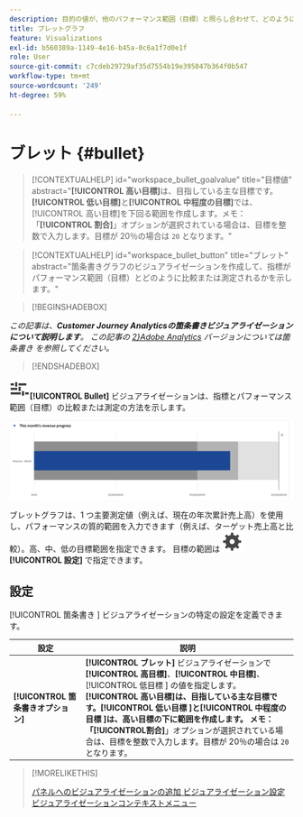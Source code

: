 ```yaml
---
description: 目的の値が、他のパフォーマンス範囲（目標）と照らし合わせて、どのように比較または測定されるかを示します。
title: ブレットグラフ
feature: Visualizations
exl-id: b560389a-1149-4e16-b45a-0c6a1f7d0e1f
role: User
source-git-commit: c7cdeb29729af35d7554b19e395047b364f0b547
workflow-type: tm+mt
source-wordcount: '249'
ht-degree: 59%

---
```


# ブレット {#bullet}

<!-- markdownlint-disable MD034 -->

>[!CONTEXTUALHELP]
>id="workspace_bullet_goalvalue"
>title="目標値"
>abstract="**[!UICONTROL 高い目標]**&#x200B;は、目指している主な目標です。**[!UICONTROL 低い目標]**&#x200B;と&#x200B;**[!UICONTROL 中程度の目標]**&#x200B;では、[!UICONTROL 高い目標]を下回る範囲を作成します。メモ：「**[!UICONTROL 割合]**」オプションが選択されている場合は、目標を整数で入力します。目標が 20％の場合は `20` となります。"

<!-- markdownlint-enable MD034 -->

<!-- markdownlint-disable MD034 -->

>[!CONTEXTUALHELP]
>id="workspace_bullet_button"
>title="ブレット"
>abstract="箇条書きグラフのビジュアライゼーションを作成して、指標がパフォーマンス範囲（目標）とどのように比較または測定されるかを示します。"

<!-- markdownlint-enable MD034 -->

>[!BEGINSHADEBOX]

*この記事は、**Customer Journey Analyticsの箇条書きビジュアライゼーションについて説明します**。 この記事の [2}Adobe Analytics](https://experienceleague.adobe.com/en/docs/analytics/analyze/analysis-workspace/visualizations/bullet-graph) バージョンについては&#x200B;**箇条書き* を参照してください。**

>[!ENDSHADEBOX]

![GraphBullet](/help/assets/icons/GraphBullet.svg)**[!UICONTROL Bullet]** ビジュアライゼーションは、指標とパフォーマンス範囲（目標）の比較または測定の方法を示します。

![](assets/bullet.png)

ブレットグラフは、1 つ主要測定値（例えば、現在の年次累計売上高）を使用し、パフォーマンスの質的範囲を入力できます（例えば、ターゲット売上高と比較）。高、中、低の目標範囲を指定できます。 目標の範囲は ![ 設定 ](/help/assets/icons/Setting.svg)**[!UICONTROL 設定]** で指定できます。

## 設定

[!UICONTROL  箇条書き ] ビジュアライゼーションの特定の設定を定義できます。

| 設定 | 説明 |
|---|---|
| **[!UICONTROL 箇条書きオプション]** | **[!UICONTROL ブレット]** ビジュアライゼーションで **[!UICONTROL 高目標]**、**[!UICONTROL 中目標]**、[!UICONTROL  低目標 ] の値を指定します。 <br/>**[!UICONTROL 高い目標&#x200B;]**は、目指している主な目標です。**[!UICONTROL  低い目標 ]**と**[!UICONTROL  中程度の目標 ]**は、高い目標の下に範囲を作成します。 メモ：「**[!UICONTROL &#x200B;割合&#x200B;]**」オプションが選択されている場合は、目標を整数で入力します。目標が 20％の場合は `20` となります。 |

>[!MORELIKETHIS]
>
>[ パネルへのビジュアライゼーションの追加 ](/help/analysis-workspace/visualizations/freeform-analysis-visualizations.md#add-visualizations-to-a-panel)
>[ビジュアライゼーション設定 ](/help/analysis-workspace/visualizations/freeform-analysis-visualizations.md#settings)
>[ビジュアライゼーションコンテキストメニュー ](/help/analysis-workspace/visualizations/freeform-analysis-visualizations.md#context-menu)
>

